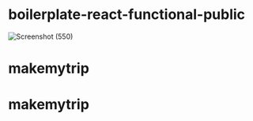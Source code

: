 # boilerplate-react-functional-public

![Screenshot (550)](https://user-images.githubusercontent.com/121128467/226998521-9df8c261-f74f-400c-834e-aa85a468a137.png)
# makemytrip
# makemytrip

